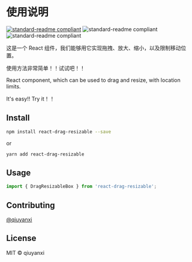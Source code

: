 # 使用说明

[![standard-readme compliant](https://img.shields.io/badge/readme%20style-standard-brightgreen.svg?style=flat-square)](https://github.com/18888628835/react-drag-resizable#react-drag-resizable) ![standard-readme compliant](https://img.shields.io/bundlephobia/min/react-drag-resizable) ![standard-readme compliant](https://img.shields.io/npm/v/react-drag-resizable)

这是一个 React 组件，我们能够用它实现拖拽、放大、缩小，以及限制移动位置。

使用方法非常简单！！试试吧！！

React component, which can be used to drag and resize, with location limits.

It's easy!! Try it！！

## Install

```bash
npm install react-drag-resizable --save
```

or

```bash
yarn add react-drag-resizable
```

## Usage

```js
import { DragResizableBox } from 'react-drag-resizable';
```

## Contributing

[@qiuyanxi](https://github.com/18888628835)

## License

MIT © qiuyanxi
